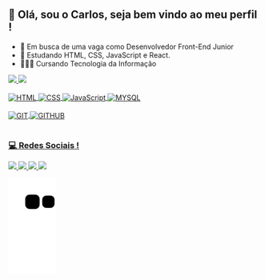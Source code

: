 ## 👋 Olá, sou o Carlos, seja bem vindo ao meu perfil !

- 🔭 Em busca de uma vaga como Desenvolvedor Front-End Junior
- 🌱 Estudando HTML, CSS, JavaScript e React.
- 👩🏾‍💻 Cursando Tecnologia da Informação

 <div>
   <a href="https://github.com/iamcarllosjr">
   <img height="180em" src="https://github-readme-stats.vercel.app/api?username=iamcarllosjr&show_icons=true&theme=synthwave&include_all_commits=true&count_private=true"/>
   <img height="180em" src="https://github-readme-stats.vercel.app/api/top-langs/?username=iamcarllosjr&layout=compact&langs_count=6&theme=synthwave"/>

</div>
<div style="display: inline_block"><br>
    <img align="center" alt="HTML" src="https://img.shields.io/badge/HTML5-E34F26?style=for-the-badge&logo=html5&logoColor=white">
    <img align="center" alt="CSS" src="https://img.shields.io/badge/CSS3-1572B6?style=for-the-badge&logo=css3&logoColor=white">
    <img align="center" alt="JavaScript" src="https://img.shields.io/badge/JavaScript-F7DF1E?style=for-the-badge&logo=javascript&logoColor=black">
    <img align="center" alt="MYSQL" src="https://img.shields.io/badge/MySQL-005C84?style=for-the-badge&logo=mysql&logoColor=white">
    <br>
    <br>
    <img align="center" alt="GIT" src="https://img.shields.io/badge/GIT-E44C30?style=for-the-badge&logo=git&logoColor=white">
    <img align="center" alt="GITHUB" src="https://img.shields.io/badge/GitHub-100000?style=for-the-badge&logo=github&logoColor=white">
</div>
 
 <br>
 
  ### 💻 Redes Sociais !
 
<div> 
    <a href="https://contate.me/contacte-me" target="_blank"><img src="https://img.shields.io/badge/WhatsApp-25D366?style=for-the-badge&logo=whatsapp&logoColor=white" />
    <a href="https://instagram.com/iamcarllosjr" target="_blank"><img src="https://img.shields.io/badge/Instagram-E4405F?style=for-the-badge&logo=instagram&logoColor=white" />
    <a href="https://www.facebook.com/iamcarlosjr" target="_blank"><img src="https://img.shields.io/badge/Facebook-1877F2?style=for-the-badge&logo=facebook&logoColor=white" />
    <a href="https://www.linkedin.com/in/iamcarllosjr" target="_blank"><img src="https://img.shields.io/badge/LinkedIn-0077B5?style=for-the-badge&logo=linkedin&logoColor=white" />
 
  ![Snake animation](https://github.com/iamcarllosjr/carlos-gomes/blob/output/github-contribution-grid-snake.svg)

</div>
    
